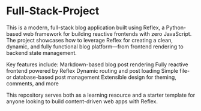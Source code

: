 # Full-Stack-Project
This is a modern, full-stack blog application built using Reflex, a Python-based web framework for building reactive frontends with zero JavaScript. The project showcases how to leverage Reflex for creating a clean, dynamic, and fully functional blog platform—from frontend rendering to backend state management.

Key features include:
      Markdown-based blog post rendering
      Fully reactive frontend powered by Reflex
      Dynamic routing and post loading
      Simple file- or database-based post management
      Extensible design for theming, comments, and more

This repository serves both as a learning resource and a starter template for anyone looking to build content-driven web apps with Reflex.
